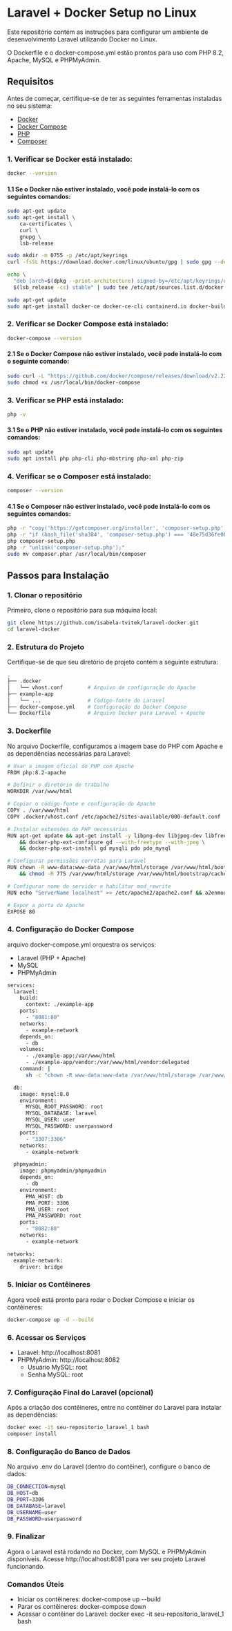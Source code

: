 # Laravel + Docker Setup no Linux

Este repositório contém as instruções para configurar um ambiente de desenvolvimento Laravel utilizando Docker no Linux. 

O Dockerfile e o docker-compose.yml estão prontos para uso com PHP 8.2, Apache, MySQL e PHPMyAdmin.

## Requisitos

Antes de começar, certifique-se de ter as seguintes ferramentas instaladas no seu sistema:

- [Docker](https://docs.docker.com/get-docker/)
- [Docker Compose](https://docs.docker.com/compose/install/)
- [PHP](https://www.php.net/manual/pt_BR/install.php)
- [Composer](https://getcomposer.org/)

### 1. Verificar se Docker está instalado:

```bash
docker --version
```

#### 1.1 Se o Docker não estiver instalado, você pode instalá-lo com os seguintes comandos:
```bash
sudo apt-get update
sudo apt-get install \
    ca-certificates \
    curl \
    gnupg \
    lsb-release

sudo mkdir -m 0755 -p /etc/apt/keyrings
curl -fsSL https://download.docker.com/linux/ubuntu/gpg | sudo gpg --dearmor -o /etc/apt/keyrings/docker.gpg

echo \
  "deb [arch=$(dpkg --print-architecture) signed-by=/etc/apt/keyrings/docker.gpg] https://download.docker.com/linux/ubuntu \
  $(lsb_release -cs) stable" | sudo tee /etc/apt/sources.list.d/docker.list > /dev/null

sudo apt-get update
sudo apt-get install docker-ce docker-ce-cli containerd.io docker-buildx-plugin docker-compose-plugin
```

### 2. Verificar se Docker Compose está instalado:

```bash
docker-compose --version
```
#### 2.1 Se o Docker Compose não estiver instalado, você pode instalá-lo com o seguinte comando:

```bash
sudo curl -L "https://github.com/docker/compose/releases/download/v2.22.0/docker-compose-$(uname -s)-$(uname -m)" -o /usr/local/bin/docker-compose
sudo chmod +x /usr/local/bin/docker-compose
```

### 3. Verificar se PHP está instalado:

```bash
php -v
```
#### 3.1 Se o PHP não estiver instalado, você pode instalá-lo com os seguintes comandos:

```bash
sudo apt update
sudo apt install php php-cli php-mbstring php-xml php-zip
```

### 4. Verificar se o Composer está instalado:

```bash
composer --version
```
#### 4.1 Se o Composer não estiver instalado, você pode instalá-lo com os seguintes comandos:

```bash
php -r "copy('https://getcomposer.org/installer', 'composer-setup.php');"
php -r "if (hash_file('sha384', 'composer-setup.php') === '48e75d36fe0b1341959a2e15c1c3af08ba7e9e7a11c6dcf13c1e4b2670ec9f1e1b406f450a6820bc474ec20d6d6c0e0f') { echo 'Installer verified'; } else { echo 'Installer corrupt'; unlink('composer-setup.php'); } echo PHP_EOL;"
php composer-setup.php
php -r "unlink('composer-setup.php');"
sudo mv composer.phar /usr/local/bin/composer
```
## Passos para Instalação

### 1. Clonar o repositório

Primeiro, clone o repositório para sua máquina local:

```bash
git clone https://github.com/isabela-tvitek/laravel-docker.git
cd laravel-docker
```

### 2. Estrutura do Projeto
Certifique-se de que seu diretório de projeto contém a seguinte estrutura:
```bash
.
├── .docker
│   └── vhost.conf        # Arquivo de configuração do Apache
├── example-app
│   └── ...               # Código-fonte do Laravel
├── docker-compose.yml    # Configuração do Docker Compose
└── Dockerfile            # Arquivo Docker para Laravel + Apache
```

### 3. Dockerfile
No arquivo Dockerfile, configuramos a imagem base do PHP com Apache e as dependências necessárias para Laravel:
```bash
# Usar a imagem oficial do PHP com Apache
FROM php:8.2-apache

# Definir o diretório de trabalho
WORKDIR /var/www/html

# Copiar o código-fonte e configuração do Apache
COPY . /var/www/html
COPY .docker/vhost.conf /etc/apache2/sites-available/000-default.conf

# Instalar extensões do PHP necessárias
RUN apt-get update && apt-get install -y libpng-dev libjpeg-dev libfreetype6-dev \
    && docker-php-ext-configure gd --with-freetype --with-jpeg \
    && docker-php-ext-install gd mysqli pdo pdo_mysql

# Configurar permissões corretas para Laravel
RUN chown -R www-data:www-data /var/www/html/storage /var/www/html/bootstrap/cache \
    && chmod -R 775 /var/www/html/storage /var/www/html/bootstrap/cache

# Configurar nome do servidor e habilitar mod_rewrite
RUN echo "ServerName localhost" >> /etc/apache2/apache2.conf && a2enmod rewrite

# Expor a porta do Apache
EXPOSE 80
```

### 4. Configuração do Docker Compose
arquivo docker-compose.yml orquestra os serviços:

- Laravel (PHP + Apache)
- MySQL
- PHPMyAdmin

```bash
services:
  laravel:
    build:
      context: ./example-app
    ports:
      - "8081:80"
    networks:
      - example-network
    depends_on:
      - db
    volumes:
      - ./example-app:/var/www/html
      - ./example-app/vendor:/var/www/html/vendor:delegated
    command: |
      sh -c "chown -R www-data:www-data /var/www/html/storage /var/www/html/bootstrap/cache && chmod -R 775 /var/www/html/storage /var/www/html/bootstrap/cache && apache2-foreground"

  db:
    image: mysql:8.0
    environment:
      MYSQL_ROOT_PASSWORD: root
      MYSQL_DATABASE: laravel
      MYSQL_USER: user
      MYSQL_PASSWORD: userpassword
    ports:
      - "3307:3306"
    networks:
      - example-network

  phpmyadmin:
    image: phpmyadmin/phpmyadmin
    depends_on:
      - db
    environment:
      PMA_HOST: db
      PMA_PORT: 3306
      PMA_USER: root
      PMA_PASSWORD: root
    ports:
      - "8082:80"
    networks:
      - example-network

networks:
  example-network:
    driver: bridge
```

### 5. Iniciar os Contêineres
Agora você está pronto para rodar o Docker Compose e iniciar os contêineres:

```bash
docker-compose up -d --build
```

### 6. Acessar os Serviços
- Laravel: http://localhost:8081
- PHPMyAdmin: http://localhost:8082
  - Usuário MySQL: root
  - Senha MySQL: root

### 7. Configuração Final do Laravel (opcional)
Após a criação dos contêineres, entre no contêiner do Laravel para instalar as dependências:

```bash
docker exec -it seu-repositorio_laravel_1 bash
composer install
```

### 8. Configuração do Banco de Dados
No arquivo .env do Laravel (dentro do contêiner), configure o banco de dados:

```bash
DB_CONNECTION=mysql
DB_HOST=db
DB_PORT=3306
DB_DATABASE=laravel
DB_USERNAME=user
DB_PASSWORD=userpassword
```

### 9. Finalizar
Agora o Laravel está rodando no Docker, com MySQL e PHPMyAdmin disponíveis. Acesse http://localhost:8081 para ver seu projeto Laravel funcionando.

### Comandos Úteis
- Iniciar os contêineres: docker-compose up --build
- Parar os contêineres: docker-compose down
- Acessar o contêiner do Laravel: docker exec -it seu-repositorio_laravel_1 bash
